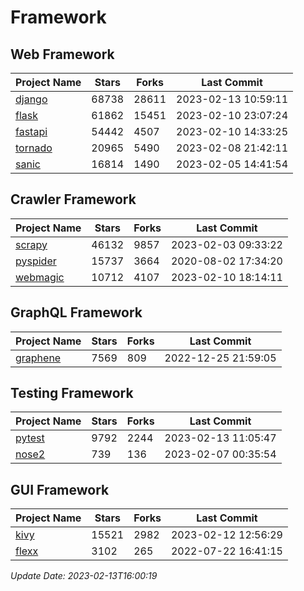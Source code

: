 # Framework

## Web Framework
| Project Name | Stars | Forks | Last Commit |
| ------------ | ----- | ----- | ----------- |
| [django](https://github.com/django/django) | 68738 | 28611 | 2023-02-13 10:59:11 |
| [flask](https://github.com/pallets/flask) | 61862 | 15451 | 2023-02-10 23:07:24 |
| [fastapi](https://github.com/tiangolo/fastapi) | 54442 | 4507 | 2023-02-10 14:33:25 |
| [tornado](https://github.com/tornadoweb/tornado) | 20965 | 5490 | 2023-02-08 21:42:11 |
| [sanic](https://github.com/sanic-org/sanic) | 16814 | 1490 | 2023-02-05 14:41:54 |

## Crawler Framework
| Project Name | Stars | Forks | Last Commit |
| ------------ | ----- | ----- | ----------- |
| [scrapy](https://github.com/scrapy/scrapy) | 46132 | 9857 | 2023-02-03 09:33:22 |
| [pyspider](https://github.com/binux/pyspider) | 15737 | 3664 | 2020-08-02 17:34:20 |
| [webmagic](https://github.com/code4craft/webmagic) | 10712 | 4107 | 2023-02-10 18:14:11 |

## GraphQL Framework
| Project Name | Stars | Forks | Last Commit |
| ------------ | ----- | ----- | ----------- |
| [graphene](https://github.com/graphql-python/graphene) | 7569 | 809 | 2022-12-25 21:59:05 |

## Testing Framework
| Project Name | Stars | Forks | Last Commit |
| ------------ | ----- | ----- | ----------- |
| [pytest](https://github.com/pytest-dev/pytest) | 9792 | 2244 | 2023-02-13 11:05:47 |
| [nose2](https://github.com/nose-devs/nose2) | 739 | 136 | 2023-02-07 00:35:54 |

## GUI Framework
| Project Name | Stars | Forks | Last Commit |
| ------------ | ----- | ----- | ----------- |
| [kivy](https://github.com/kivy/kivy) | 15521 | 2982 | 2023-02-12 12:56:29 |
| [flexx](https://github.com/flexxui/flexx) | 3102 | 265 | 2022-07-22 16:41:15 |

*Update Date: 2023-02-13T16:00:19*